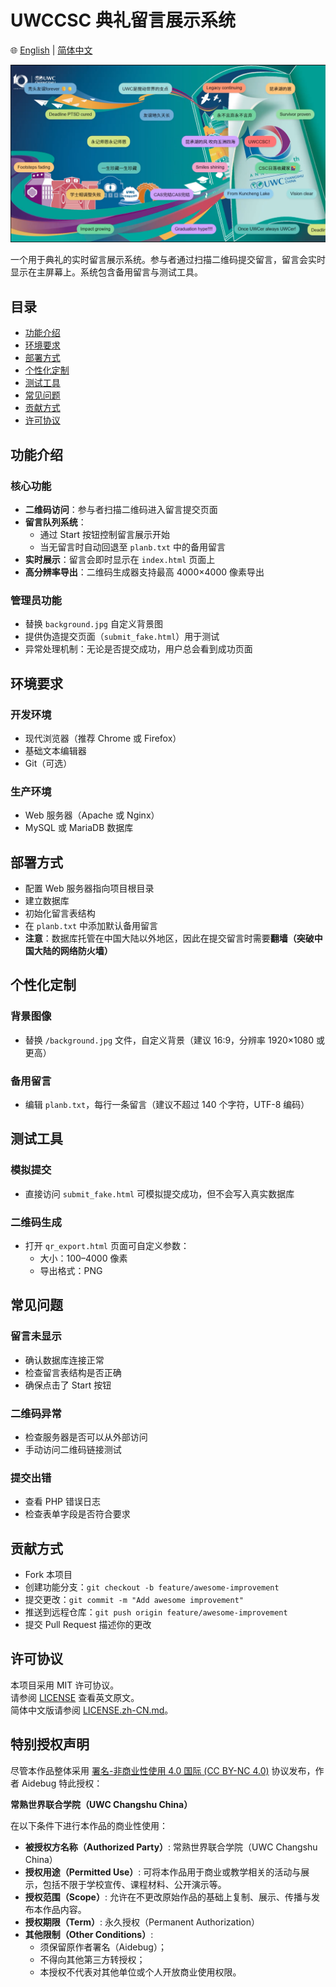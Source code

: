 # UWCCSC 典礼留言展示系统

🌐 [English](README.md) | [简体中文](README.zh-CN.md)

![预览](./demo.png)

一个用于典礼的实时留言展示系统。参与者通过扫描二维码提交留言，留言会实时显示在主屏幕上。系统包含备用留言与测试工具。

## 目录
- [功能介绍](#功能介绍)
- [环境要求](#环境要求)
- [部署方式](#部署方式)
- [个性化定制](#个性化定制)
- [测试工具](#测试工具)
- [常见问题](#常见问题)
- [贡献方式](#贡献方式)
- [许可协议](#许可协议)


## 功能介绍

### 核心功能
- **二维码访问**：参与者扫描二维码进入留言提交页面
- **留言队列系统**：
  - 通过 Start 按钮控制留言展示开始
  - 当无留言时自动回退至 `planb.txt` 中的备用留言
- **实时展示**：留言会即时显示在 `index.html` 页面上
- **高分辨率导出**：二维码生成器支持最高 4000×4000 像素导出

### 管理员功能
- 替换 `background.jpg` 自定义背景图
- 提供伪造提交页面（`submit_fake.html`）用于测试
- 异常处理机制：无论是否提交成功，用户总会看到成功页面

## 环境要求

### 开发环境
- 现代浏览器（推荐 Chrome 或 Firefox）
- 基础文本编辑器
- Git（可选）

### 生产环境
- Web 服务器（Apache 或 Nginx）
- MySQL 或 MariaDB 数据库

## 部署方式

- 配置 Web 服务器指向项目根目录
- 建立数据库
- 初始化留言表结构
- 在 `planb.txt` 中添加默认备用留言
- **注意**：数据库托管在中国大陆以外地区，因此在提交留言时需要**翻墙（突破中国大陆的网络防火墙）**

## 个性化定制

### 背景图像
- 替换 `/background.jpg` 文件，自定义背景（建议 16:9，分辨率 1920×1080 或更高）

### 备用留言
- 编辑 `planb.txt`，每行一条留言（建议不超过 140 个字符，UTF-8 编码）

## 测试工具

### 模拟提交
- 直接访问 `submit_fake.html` 可模拟提交成功，但不会写入真实数据库

### 二维码生成
- 打开 `qr_export.html` 页面可自定义参数：
  - 大小：100–4000 像素  
  - 导出格式：PNG

## 常见问题

### 留言未显示
- 确认数据库连接正常  
- 检查留言表结构是否正确  
- 确保点击了 Start 按钮

### 二维码异常
- 检查服务器是否可以从外部访问  
- 手动访问二维码链接测试

### 提交出错
- 查看 PHP 错误日志  
- 检查表单字段是否符合要求

## 贡献方式
- Fork 本项目  
- 创建功能分支：`git checkout -b feature/awesome-improvement`  
- 提交更改：`git commit -m "Add awesome improvement"`  
- 推送到远程仓库：`git push origin feature/awesome-improvement`  
- 提交 Pull Request 描述你的更改  

## 许可协议
本项目采用 MIT 许可协议。  
请参阅 [LICENSE](./LICENSE) 查看英文原文。  
简体中文版请参阅 [LICENSE.zh-CN.md](./LICENSE.zh-CN.md)。

## 特别授权声明

尽管本作品整体采用 [署名-非商业性使用 4.0 国际 (CC BY-NC 4.0)](https://creativecommons.org/licenses/by-nc/4.0/deed.zh) 协议发布，作者 Aidebug 特此授权：

**常熟世界联合学院（UWC Changshu China）**

在以下条件下进行本作品的商业性使用：

- **被授权方名称（Authorized Party）**: 常熟世界联合学院（UWC Changshu China）
- **授权用途（Permitted Use）**: 可将本作品用于商业或教学相关的活动与展示，包括不限于学校宣传、课程材料、公开演示等。
- **授权范围（Scope）**: 允许在不更改原始作品的基础上复制、展示、传播与发布本作品内容。
- **授权期限（Term）**: 永久授权（Permanent Authorization）
- **其他限制（Other Conditions）**: 
  - 须保留原作者署名（Aidebug）；
  - 不得向其他第三方转授权；
  - 本授权不代表对其他单位或个人开放商业使用权限。
